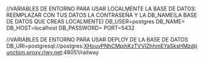 //VARIABLES DE ENTORNO PARA USAR LOCALMENTE LA BASE DE DATOS: REEMPLAZAR CON TUS DATOS LA CONTRASEÑA Y LA DB_NAME(LA BASE DE DATOS QUE CREAS LOCALMENTE)
DB_USER=postgres
DB_NAME=
DB_HOST=localhost
DB_PASSWORD=
PORT=5432

//VARIABLES DE ENTORNO PARA USAR DEPLOY DE LA BASE DE DATOS
DB_URI=postgresql://postgres:XHouvPNhCMpihKzTVVIZhhmEYaSksHMz@junction.proxy.rlwy.net:48051/railway